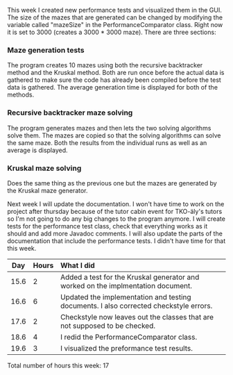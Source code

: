 This week I created new performance tests and visualized them in the GUI. The size of the mazes that are generated can be changed by modifying the variable called "mazeSize" in the PerformanceComparator class. Right now it is set to 3000 (creates a 3000 * 3000 maze). There are three sections:

### Maze generation tests
The program creates 10 mazes using both the recursive backtracker method and the Kruskal method. Both are run once before the actual data is gathered to make sure the code has already been compiled before the test data is gathered. The average generation time is displayed for both of the methods.

### Recursive backtracker maze solving
The program generates mazes and then lets the two solving algorithms solve them. The mazes are copied so that the solving algorithms can solve the same maze. Both the results from the individual runs as well as an average is displayed.

### Kruskal maze solving
Does the same thing as the previous one but the mazes are generated by the Kruskal maze generator.

Next week I will update the documentation. I won't have time to work on the project after thursday because of the tutor cabin event for TKO-äly's tutors so I'm not going to do any big changes to the program anymore. I will create tests for the performance test class, check that everything works as it should and add more Javadoc comments. I will also update the parts of the documentation that include the performance tests. I didn't have time for that this week.


| Day | Hours | What I did  |
| :----:|:-----| :-----|
|15.6|2| Added a test for the Kruskal generator and worked on the implmentation document. |
|16.6|6| Updated the implementation and testing documents. I also corrected checkstyle errors. |
|17.6|2| Checkstyle now leaves out the classes that are not supposed to be checked. |
|18.6|4| I redid the PerformanceComparator class. |
|19.6|3| I visualized the preformance test results. |
Total number of hours this week: 17
